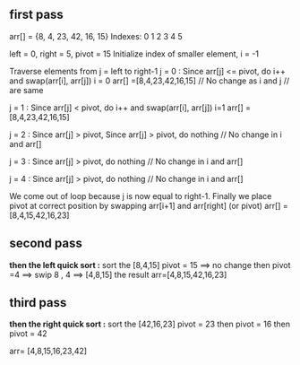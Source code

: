 ## first pass
arr[] = {8,  4,  23, 42, 16, 15}
Indexes:  0   1   2   3   4   5   

left = 0, right =  5, pivot = 15
Initialize index of smaller element, i = -1

Traverse elements from j = left to right-1
j = 0 : Since arr[j] <= pivot, do i++ and swap(arr[i], arr[j])
i = 0 
arr[] =[8,4,23,42,16,15] // No change as i and j 
                                     // are same

j = 1 : Since arr[j] < pivot, do i++ and swap(arr[i], arr[j])
i=1
arr[] =[8,4,23,42,16,15]

j = 2 : Since arr[j] > pivot,  Since arr[j] > pivot, do nothing
// No change in i and arr[]

j = 3 : Since arr[j] > pivot, do nothing
// No change in i and arr[]

j = 4 : Since arr[j] > pivot, do nothing
// No change in i and arr[]


We come out of loop because j is now equal to right-1.
Finally we place pivot at correct position by swapping
arr[i+1] and arr[right] (or pivot) 
arr[] = [8,4,15,42,16,23]

## second pass
**then the left quick sort :**
sort the [8,4,15]
pivot = 15 ==> no change 
then pivot =4 ==> swip 8 , 4 ==> [4,8,15]
the result 
arr=[4,8,15,42,16,23]

## third pass
**then the right quick sort :**
sort the [42,16,23]
pivot = 23 
then pivot = 16
then pivot = 42

arr= [4,8,15,16,23,42]




